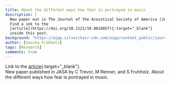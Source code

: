 ```yaml
---
title: About the different ways how fear is portrayed in music
description: |
  New paper out in The Journal of the Acoustical Society of America (JASA).
  Find a ink to the
  [article](https://doi.org/10.1121/10.0016857){:target="_blank"}
  inside this post.
background: "https://aipp.silverchair-cdn.com/aipp/content_public/journal/jasa/153/1/10.1121_10.0016857/1/m_384_1_f1.jpeg?Expires=1702216226&Signature=ZEwNy~49GEu2LG8Qo6-XjakcXnh5wXyMtB-Um99BIwsaQfOPGdFYxXkY~nwZBBdFRAQDzJJ7ZLGOKyQTldIFgTb5NeTzeUr2eYDwmdUaWqW9VrV7z~yDb93jpMKKGdqKw2fjpawbpjY9M6ShhIAMFtDJxyY0cJ7RRF1ccYENm-XBR1q2io~61tQf2W5pQdjpgSkreIhvcXjtljRqruxvH5LD4pmsdfB1L35f9fu-Vx3X6TonrH6M6Rv9D8W5~3pZ0nuAdRHlZaA0BYRBeIg5q5CUw5rn9b5I0ajFRgQqCC8O-7ru5rRVnbNtzlrpPnrkOV8vrm27mQ2fsNCc8H4KUA__&Key-Pair-Id=APKAIE5G5CRDK6RD3PGA"
author: [Sascha Frühholz]
tags: [Research]
comments: true
---
```


Link to the
[article](https://doi.org/10.1121/10.0016857){:target="_blank"}.
<br />
New paper published in JASA by C Trevor, M Renner, and S Fruhholz.
About the different ways how fear is portrayed in music.
